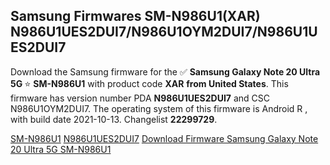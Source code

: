 <h2>Samsung Firmwares SM-N986U1(XAR) N986U1UES2DUI7/N986U1OYM2DUI7/N986U1UES2DUI7</h2>
Download the Samsung firmware for the ✅ <strong>Samsung Galaxy Note 20 Ultra 5G </strong> ⭐ <strong>SM-N986U1</strong> with product code <strong>XAR</strong> <strong> from United States</strong>. This firmware has version number PDA <strong>N986U1UES2DUI7</strong> and CSC N986U1OYM2DUI7. The operating system of this firmware is Android R , with build date 2021-10-13. Changelist <strong>22299729</strong>.


[SM-N986U1](https://samfirm.shop/samsung/model/SM-N986U1)
[N986U1UES2DUI7](https://samfirm.shop/samsung/pda/N986U1UES2DUI7)
[Download Firmware Samsung Galaxy Note 20 Ultra 5G SM-N986U1](https://samfirm.shop/samsung/firmware/464384)
